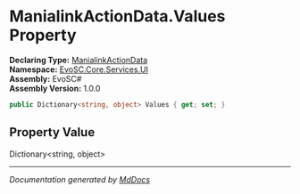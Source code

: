 ﻿<!--  
  <auto-generated>   
    The contents of this file were generated by a tool.  
    Changes to this file may be list if the file is regenerated  
  </auto-generated>   
-->

# ManialinkActionData.Values Property

**Declaring Type:** [ManialinkActionData](../index.md)  
**Namespace:** [EvoSC.Core.Services.UI](../../index.md)  
**Assembly:** EvoSC\#  
**Assembly Version:** 1.0.0

```csharp
public Dictionary<string, object> Values { get; set; }
```

## Property Value

Dictionary\<string, object\>

___

*Documentation generated by [MdDocs](https://github.com/ap0llo/mddocs)*

